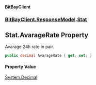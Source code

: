 #### [BitBayClient](./index.md 'index')
### [BitBayClient.ResponseModel](./BitBayClient-ResponseModel.md 'BitBayClient.ResponseModel').[Stat](./BitBayClient-ResponseModel-Stat.md 'BitBayClient.ResponseModel.Stat')
## Stat.AvarageRate Property
Avarage 24h rate in pair.  
```csharp
public decimal AvarageRate { get; set; }
```
#### Property Value
[System.Decimal](https://docs.microsoft.com/en-us/dotnet/api/System.Decimal 'System.Decimal')  

